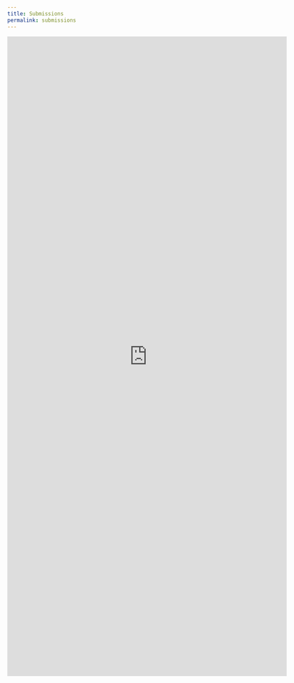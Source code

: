 ```yaml
---
title: Submissions
permalink: submissions
---
```

<iframe src="https://docs.google.com/forms/d/e/1FAIpQLSdct8H_SIDqFP58RXjMFS0g_qK2wlBgDcAPwJ18apYXoo8IKw/viewform?embedded=true" width="640" height="1467" frameborder="0" marginheight="0" marginwidth="0">Loading…</iframe>